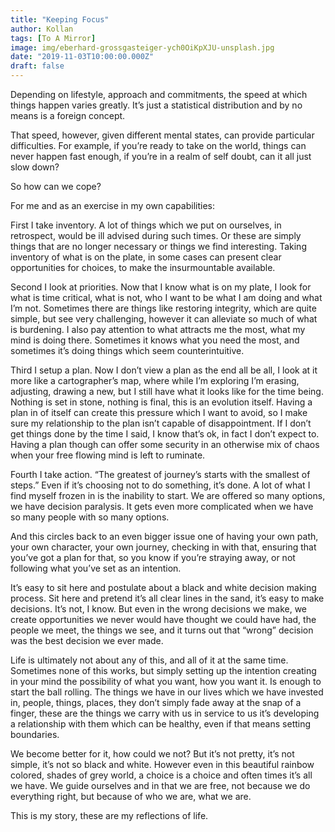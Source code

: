 ```yaml
---
title: "Keeping Focus"
author: Kollan
tags: [To A Mirror]
image: img/eberhard-grossgasteiger-ych0OiKpXJU-unsplash.jpg
date: "2019-11-03T10:00:00.000Z"
draft: false
---
```


Depending on lifestyle, approach and commitments, the speed at which things happen varies greatly. It’s just a statistical distribution and by no means is a foreign concept.

That speed, however, given different mental states, can provide particular difficulties. For example, if you’re ready to take on the world, things can never happen fast enough, if you’re in a realm of self doubt, can it all just slow down?

So how can we cope?

For me and as an exercise in my own capabilities:

First I take inventory. A lot of things which we put on ourselves, in retrospect, would be ill advised during such times. Or these are simply things that are no longer necessary or things we find interesting. Taking inventory of what is on the plate, in some cases can present clear opportunities for choices, to make the insurmountable available.

Second I look at priorities. Now that I know what is on my plate, I look for what is time critical, what is not, who I want to be what I am doing and what I’m not. Sometimes there are things like restoring integrity, which are quite simple, but see very challenging, however it can alleviate so much of what is burdening. I also pay attention to what attracts me the most, what my mind is doing there. Sometimes it knows what you need the most, and sometimes it’s doing things which seem counterintuitive.

Third I setup a plan. Now I don’t view a plan as the end all be all, I look at it more like a cartographer’s map, where while I’m exploring I’m erasing, adjusting, drawing a new, but I still have what it looks like for the time being. Nothing is set in stone, nothing is final, this is an evolution itself. Having a plan in of itself can create this pressure which I want to avoid, so I make sure my relationship to the plan isn’t capable of disappointment. If I don’t get things done by the time I said, I know that’s ok, in fact I don’t expect to. Having a plan though can offer some security in an otherwise mix of chaos when your free flowing mind is left to ruminate.

Fourth I take action. “The greatest of journey’s starts with the smallest of steps.” Even if it’s choosing not to do something, it’s done. A lot of what I find myself frozen in is the inability to start. We are offered so many options, we have decision paralysis. It gets even more complicated when we have so many people with so many options. 

And this circles back to an even bigger issue one of having your own path, your own character, your own journey, checking in with that, ensuring that you’ve got a plan for that, so you know if you’re straying away, or not following what you’ve set as an intention.

It’s easy to sit here and postulate about a black and white decision making process. Sit here and pretend it’s all clear lines in the sand, it’s easy to make decisions. It’s not, I know. But even in the wrong decisions we make, we create opportunities we never would have thought we could have had, the people we meet, the things we see, and it turns out that “wrong” decision was the best decision we ever made.

Life is ultimately not about any of this, and all of it at the same time. Sometimes none of this works, but simply setting up the intention creating in your mind the possibility of what you want, how you want it. Is enough to start the ball rolling. The things we have in our lives which we have invested in, people, things, places, they don’t simply fade away at the snap of a finger, these are the things we carry with us in service to us it’s developing a relationship with them which can be healthy, even if that means setting boundaries. 

We become better for it, how could we not? But it’s not pretty, it’s not simple, it’s not so black and white. However even in this beautiful rainbow colored, shades of grey world, a choice is a choice and often times it’s all we have. We guide ourselves and in that we are free, not because we do everything right, but because of who we are, what we are.

This is my story, these are my reflections of life.
